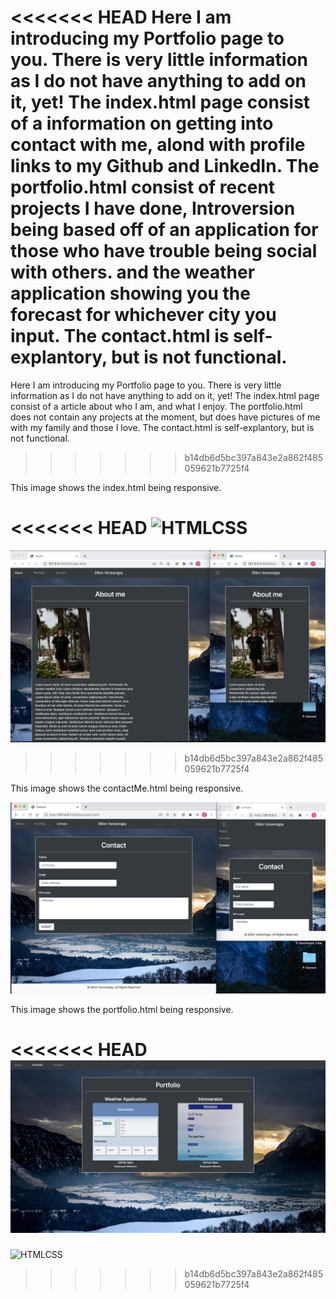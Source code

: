 <<<<<<< HEAD
Here I am introducing my Portfolio page to you. There is very little information as I do not have anything to add on it, yet! The index.html page consist of a information on getting into contact with me, alond with profile links to my Github and LinkedIn. The portfolio.html consist of recent projects I have done, Introversion being based off of an application for those who have trouble being social with others. and the weather application showing you the forecast for whichever city you input. The contact.html is self-explantory, but is not functional. 
=======
Here I am introducing my Portfolio page to you. There is very little information as I do not have anything to add on it, yet! The index.html page consist of a article about who I am, and what I enjoy. The portfolio.html does not contain any projects at the moment, but does have pictures of me with my family and those I love. The contact.html is self-explantory, but is not functional. 
>>>>>>> b14db6d5bc397a843e2a862f485059621b7725f4




This image shows the index.html being responsive.

<<<<<<< HEAD
![HTMLCSS](CSS/images/mainImg.png)
=======
![HTMLCSS](CSS/images/aboutMe.png)
>>>>>>> b14db6d5bc397a843e2a862f485059621b7725f4


This image shows the contactMe.html being responsive.

![HTMLCSS](CSS/images/contactPage.png)


This image shows the portfolio.html being responsive.

<<<<<<< HEAD
![HTMLCSS](CSS/images/portfolioImg.png)
=======
![HTMLCSS](CSS/images/portfolio.png)
>>>>>>> b14db6d5bc397a843e2a862f485059621b7725f4
